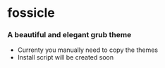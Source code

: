 # fossicle
### A beautiful and elegant grub theme
- Currenty you manually need to copy the themes
- Install script will be created soon
